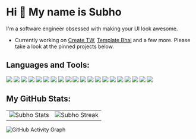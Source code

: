 # Hi 👋 My name is Subho

I'm a software engineer obsessed with making your UI look awesome.

* Currently working on [Create TW](https://github.com/andrejjurkin/create-tw), [Template Bhai](https://github.com/andrejjurkin/template-bhai) and a few more. Please take a look at the pinned projects below.


## Languages and Tools:
<p>
  <img src="https://img.shields.io/badge/-HTML5-E34F26.svg?logo=html5&style=flat&logoColor=white">
  <img src="https://img.shields.io/badge/-CSS3-1572B6.svg?logo=css3&style=flat&logoColor=white">
  <img src="https://img.shields.io/badge/Javascript-C0990F.svg?logo=javascript&style=flat&logoColor=white">
  <img src="https://img.shields.io/badge/Tailwind-338492?style=for-the-badge&logo=tailwindcss&logoColor=white&style=flat">
  <img src="https://img.shields.io/badge/-Typescript-3178C6.svg?logo=typescript&style=flat&logoColor=white">
  <img src="https://img.shields.io/badge/-React-0091B9.svg?logo=react&style=flat&logoColor=white">
  <img src="https://img.shields.io/badge/-Next-555.svg?logo=nextdotjs&style=flat&logoColor=white">
  <img src="https://img.shields.io/badge/-Gatsby-663399.svg?logo=gatsby&style=flat&logoColor=white">
  <img src="https://img.shields.io/badge/-MUI-007FFF.svg?logo=mui&style=flat&logoColor=white">

  <img src="https://img.shields.io/badge/-Node-339933.svg?logo=nodedotjs&style=flat&logoColor=white">
  <img src="https://img.shields.io/badge/-Express-555.svg?logo=express&style=flat&logoColor=white">
  <img src="https://img.shields.io/badge/-MongoDB-47A248.svg?logo=express&style=flat&logoColor=white">
  <img src="https://img.shields.io/badge/MySQL-005C84?style=for-the-badge&logo=mysql&logoColor=white&style=flat">
  <img src="https://img.shields.io/badge/-Docker-2496ED.svg?logo=docker&style=flat&logoColor=white">

  <img src="https://img.shields.io/badge/-Figma-F24E1E.svg?logo=figma&style=flat&logoColor=white">
  <img src="https://img.shields.io/badge/-Git-F05032.svg?logo=git&style=flat&logoColor=white">
  <img src="https://img.shields.io/badge/-GitHub-444.svg?logo=github&style=flat&logoColor=white">
  <img src="https://img.shields.io/badge/-Visual%20Studio%20Code-007ACC.svg?logo=visual-studio-code&style=flat&logoColor=white">
  <img src="https://img.shields.io/badge/-Vim-019733.svg?logo=vim&style=flat&logoColor=white">
  <img src="https://img.shields.io/badge/-Linux-0D597F.svg?logo=linux&style=flat&logoColor=white">
</p>

## My GitHub Stats:
<table>
  <tr>
    <td>
       <img src="https://github-readme-stats.vercel.app/api?username=subhoghoshX&&show_icons=true&title_color=ffffff&icon_color=0195FF&text_color=fffff0&bg_color=0F182A" alt="Subho Stats" />
    </td>
    <td>
       <img src="https://github-readme-streak-stats.herokuapp.com/?user=subhoghoshX&theme=dark&background=0F182A&ring=0195FF&fire=blue" alt="Subho Streak" />
    </td>
  </tr>
</table>

![GitHub Activity Graph](https://activity-graph.herokuapp.com/graph?username=subhoghoshX&theme=github&bg_color=0F182A)


<!---
subhoghoshX/subhoghoshX is a ✨ special ✨ repository because its `README.md` (this file) appears on your GitHub profile.
You can click the Preview link to take a look at your changes.
--->
